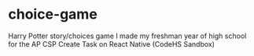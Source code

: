 # choice-game
Harry Potter story/choices game I made my freshman year of high school for the AP CSP Create Task on React Native (CodeHS Sandbox)
